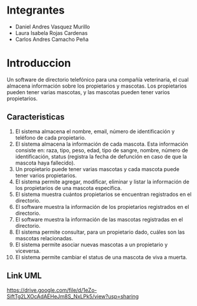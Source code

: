 # Integrantes

- Daniel Andres Vasquez Murillo
- Laura Isabela Rojas Cardenas  
- Carlos Andres Camacho Peña  

# Introduccion

Un software de directorio telefónico para una compañía veterinaria, el cual almacena información sobre los propietarios y mascotas. Los propietarios pueden tener varias mascotas, y las mascotas pueden tener varios propietarios.

## Caracteristicas

1. El sistema almacena el nombre, email, número de identificación y teléfono de cada propietario.  
2. El sistema almacena la información de cada mascota. Esta información consiste en: raza, tipo, peso, edad, tipo de sangre, nombre, número de identificación, status (registra la fecha de defunción en caso de que la mascota haya fallecido).
3. Un propietario puede tener varias mascotas y cada mascota puede tener varios propietarios. 
4. El sistema permite agregar, modificar, eliminar y listar la información de los propietarios de una mascota específica.
5. El sistema muestra cuántos propietarios se encuentran registrados en el directorio.  
6. El software muestra la información de los propietarios registrados en el directorio.  
7. El software muestra la información de las mascotas registradas en el directorio.  
8. El sistema permite consultar, para un propietario dado, cuáles son las mascotas relacionadas.  
9. El sistema permite asociar nuevas mascotas a un propietario y viceversa.  
10. El sistema permite cambiar el status de una mascota de viva a muerta.  

## Link UML

https://drive.google.com/file/d/1eZo-SiftTg2LXOcAdAEHeJm8S_NxLPk5/view?usp=sharing
